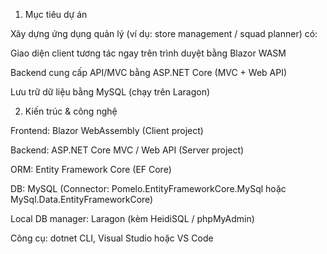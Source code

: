 1. Mục tiêu dự án

Xây dựng ứng dụng quản lý (ví dụ: store management / squad planner) có:

Giao diện client tương tác ngay trên trình duyệt bằng Blazor WASM

Backend cung cấp API/MVC bằng ASP.NET Core (MVC + Web API)

Lưu trữ dữ liệu bằng MySQL (chạy trên Laragon)

2. Kiến trúc & công nghệ

Frontend: Blazor WebAssembly (Client project)

Backend: ASP.NET Core MVC / Web API (Server project)

ORM: Entity Framework Core (EF Core)

DB: MySQL (Connector: Pomelo.EntityFrameworkCore.MySql hoặc MySql.Data.EntityFrameworkCore)

Local DB manager: Laragon (kèm HeidiSQL / phpMyAdmin)

Công cụ: dotnet CLI, Visual Studio hoặc VS Code
